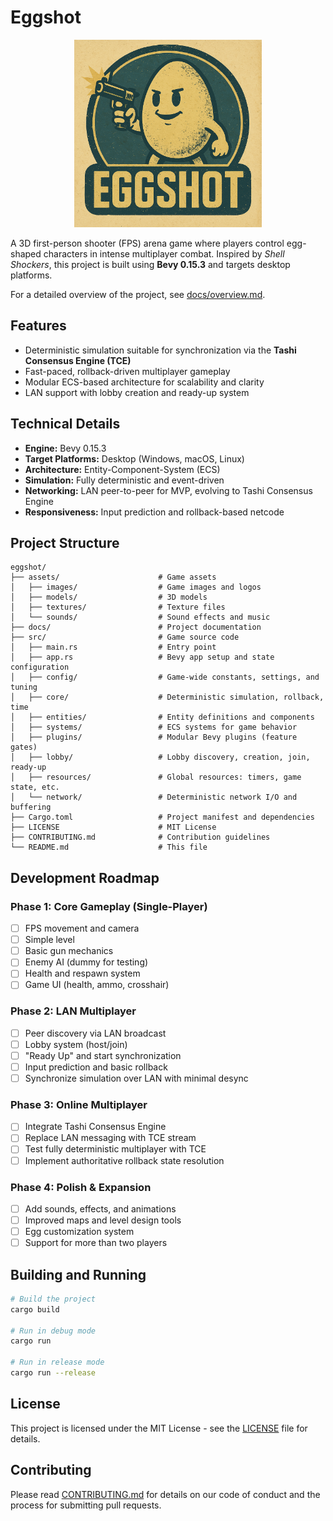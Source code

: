 # Eggshot

<p align="center">
  <img src="assets/images/eggshot_logo.png" alt="Eggshot Logo" width="300"/>
</p>

A 3D first-person shooter (FPS) arena game where players control egg-shaped characters in intense multiplayer combat. Inspired by *Shell Shockers*, this project is built using **Bevy 0.15.3** and targets desktop platforms.

For a detailed overview of the project, see [docs/overview.md](docs/overview.md).

## Features

- Deterministic simulation suitable for synchronization via the **Tashi Consensus Engine (TCE)**
- Fast-paced, rollback-driven multiplayer gameplay
- Modular ECS-based architecture for scalability and clarity
- LAN support with lobby creation and ready-up system

## Technical Details

- **Engine:** Bevy 0.15.3
- **Target Platforms:** Desktop (Windows, macOS, Linux)
- **Architecture:** Entity-Component-System (ECS)
- **Simulation:** Fully deterministic and event-driven
- **Networking:** LAN peer-to-peer for MVP, evolving to Tashi Consensus Engine
- **Responsiveness:** Input prediction and rollback-based netcode

## Project Structure

```
eggshot/
├── assets/                      # Game assets
│   ├── images/                  # Game images and logos
│   ├── models/                  # 3D models
│   ├── textures/                # Texture files
│   └── sounds/                  # Sound effects and music
├── docs/                        # Project documentation
├── src/                         # Game source code
│   ├── main.rs                  # Entry point
│   ├── app.rs                   # Bevy app setup and state configuration
│   ├── config/                  # Game-wide constants, settings, and tuning
│   ├── core/                    # Deterministic simulation, rollback, time
│   ├── entities/                # Entity definitions and components
│   ├── systems/                 # ECS systems for game behavior
│   ├── plugins/                 # Modular Bevy plugins (feature gates)
│   ├── lobby/                   # Lobby discovery, creation, join, ready-up
│   ├── resources/               # Global resources: timers, game state, etc.
│   └── network/                 # Deterministic network I/O and buffering
├── Cargo.toml                   # Project manifest and dependencies
├── LICENSE                      # MIT License
├── CONTRIBUTING.md              # Contribution guidelines
└── README.md                    # This file
```

## Development Roadmap

### Phase 1: Core Gameplay (Single-Player)
- [ ] FPS movement and camera
- [ ] Simple level
- [ ] Basic gun mechanics
- [ ] Enemy AI (dummy for testing)
- [ ] Health and respawn system
- [ ] Game UI (health, ammo, crosshair)

### Phase 2: LAN Multiplayer
- [ ] Peer discovery via LAN broadcast
- [ ] Lobby system (host/join)
- [ ] "Ready Up" and start synchronization
- [ ] Input prediction and basic rollback
- [ ] Synchronize simulation over LAN with minimal desync

### Phase 3: Online Multiplayer
- [ ] Integrate Tashi Consensus Engine
- [ ] Replace LAN messaging with TCE stream
- [ ] Test fully deterministic multiplayer with TCE
- [ ] Implement authoritative rollback state resolution

### Phase 4: Polish & Expansion
- [ ] Add sounds, effects, and animations
- [ ] Improved maps and level design tools
- [ ] Egg customization system
- [ ] Support for more than two players

## Building and Running

```bash
# Build the project
cargo build

# Run in debug mode
cargo run

# Run in release mode
cargo run --release
```

## License

This project is licensed under the MIT License - see the [LICENSE](LICENSE) file for details.

## Contributing

Please read [CONTRIBUTING.md](CONTRIBUTING.md) for details on our code of conduct and the process for submitting pull requests. 